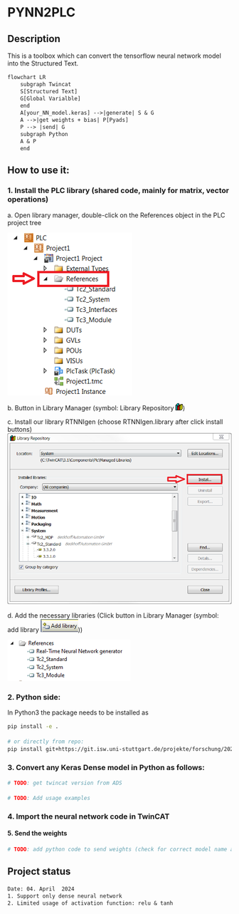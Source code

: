 # PYNN2PLC
## Description
This is a toolbox which can convert the tensorflow neural network model into the Structured Text.

```mermaid
flowchart LR
    subgraph Twincat
    S[Structured Text]
    G[Global Varialble]
    end
    A[your_NN_model.keras] -->|generate| S & G
    A -->|get weights + bias| P[Pyads]
    P --> |send| G
    subgraph Python
    A & P
    end
```

## How to use it:

### 1. Install the PLC library (shared code, mainly for matrix, vector operations)

a. Open library manager, double-click on the References object in the PLC project tree

![Library manager](/resources/pictures/library_manager.png)

b. Button in Library Manager (symbol: Library Repository ![repository](/resources/pictures/repository.png))

c. Install our library RTNNIgen (choose RTNNIgen.library after click install buttons)
![install](/resources/pictures/install.png)

d. Add the necessary libraries (Click button in Library Manager (symbol: add library ![add_library](/resources/pictures/add_library.PNG)))

![necessary_libraries](/resources/pictures/necessary_libraries.PNG)

### 2. Python side:

In Python3 the package needs to be installed as

```sh
pip install -e .

# or directly from repo:
pip install git+https://git.isw.uni-stuttgart.de/projekte/forschung/2022_icm_nwg-gm/studentische-arbeiten/keras2plc.git@main
```

### 3. Convert any Keras Dense model in Python as follows:

```py
# TODO: get twincat version from ADS

# TODO: Add usage examples
```

### 4. Import the neural network code in TwinCAT


#### 5. Send the weights

```py
# TODO: add python code to send weights (check for correct model name and dimensions!)
```


## Project status
```
Date: 04. April  2024
1. Support only dense neural network
2. Limited usage of activation function: relu & tanh
```

